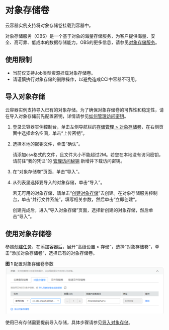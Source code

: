 # 对象存储卷<a name="cci_01_0046"></a>

云容器实例支持将对象存储卷挂载到容器中。

对象存储服务（OBS）是一个基于对象的海量存储服务，为客户提供海量、安全、高可靠、低成本的数据存储能力。OBS的更多信息，请参见[对象存储服务](https://support.huaweicloud.com/obs/index.html)。

## 使用限制<a name="section6176173125420"></a>

-   当前仅支持Job类型资源挂载对象存储卷。
-   请谨慎执行对象存储的删除操作，以避免造成CCI中容器不可用。

## 导入对象存储<a name="section19847172452713"></a>

云容器实例支持导入已有的对象存储。为了确保对象存储卷的可靠性和稳定性，请在导入对象存储前先配置密钥，详情请参见[如何管理访问密钥](https://support.huaweicloud.com/usermanual-ca/zh-cn_topic_0046606340.html)。

1.  登录云容器实例控制台，单击左侧导航栏的[存储管理 \> 对象存储卷](https://console.ulanqab.huawei.com/cci/?#/app/storage/obs/list)，在右侧页面中选择命名空间，单击“上传密钥”。
2.  选择本地的密钥文件，单击“确认”。

    请添加csv格式的文件，且文件大小不能超过2M。若您在本地没有访问密钥，请前往“我的凭证”的  [管理访问秘钥](https://console.huaweicloud.com/iam/#/myCredential)  新增并下载访问密钥。

3.  在“对象存储卷”页面，单击“导入”。
4.  从列表里选择要导入的对象存储，单击“导入”。

    若无可用的对象存储，请单击“[创建对象存储](https://storage.huaweicloud.com/obs/?region=cn-north-1#/obs/manager/posix)”去创建。在对象存储服务控制台，单击“并行文件系统”，填写相关参数，然后单击“立即创建“。

    创建完成后，进入“导入对象存储”页面，选择新创建的对象存储，然后单击“导入“。


## 使用对象存储卷<a name="section10843102482720"></a>

参照[创建任务](任务（Job）.md#section1754218181551)，在添加容器后，展开“高级设置 \> 存储“，选择“对象存储卷“，单击“添加对象存储卷”，选择已有的对象存储卷。

**图 1**  配置对象存储卷参数<a name="fig19917121443319"></a>  
![](figures/配置对象存储卷参数.png "配置对象存储卷参数")

使用已有存储需要提前导入存储，具体步骤请参见[导入对象存储](#section19847172452713)。

